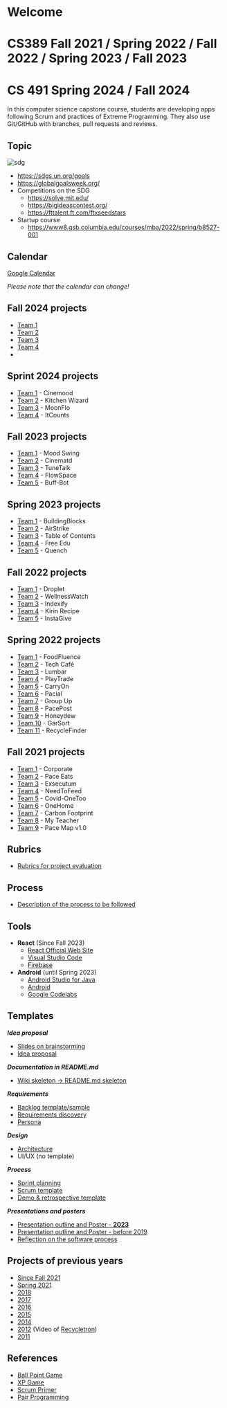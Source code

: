 # Welcome 
# CS389 Fall 2021 / Spring 2022 / Fall 2022 / Spring 2023 / Fall 2023
# CS 491 Spring 2024 / Fall 2024

In this computer science capstone course, students are developing apps following Scrum and practices of Extreme Programming. They also use Git/GitHub with branches, pull requests and reviews.

## Topic

![sdg](https://github.com/paceuniversity/cs389fall2021/blob/main/sdg.png)
 
* https://sdgs.un.org/goals
* https://globalgoalsweek.org/ 
* Competitions on the SDG
  * https://solve.mit.edu/
  * https://bigideascontest.org/
  * https://fttalent.ft.com/ftxseedstars
* Startup course
  * https://www8.gsb.columbia.edu/courses/mba/2022/spring/b8527-001

## Calendar

[Google Calendar](https://calendar.google.com/calendar/u/0?cid=aXZoMmU3NjhzMjRkdGlxZWYwcXZvbzhxcjBAZ3JvdXAuY2FsZW5kYXIuZ29vZ2xlLmNvbQ)

*Please note that the calendar can change!*

<!---
<iframe src="https://calendar.google.com/calendar/embed?src=ivh2e768s24dtiqef0qvoo8qr0%40group.calendar.google.com&ctz=America%2FNew_York" style="border: 0" width="800" height="600" frameborder="0" scrolling="no"></iframe>
-->

## Fall 2024 projects

* [Team 1](https://github.com/paceuniversity/cs491fall2024team1) 
* [Team 2](https://github.com/paceuniversity/cs491fall2024team2) 
* [Team 3](https://github.com/paceuniversity/cs491fall2024team3)
* [Team 4](https://github.com/paceuniversity/cs491fall2024team4) 
* 
## Sprint 2024 projects

* [Team 1](https://github.com/paceuniversity/team1spring2024) - Cinemood
* [Team 2](https://github.com/paceuniversity/team2spring2024) - Kitchen Wizard
* [Team 3](https://github.com/paceuniversity/team3spring2024) - MoonFlo
* [Team 4](https://github.com/paceuniversity/team4spring2024) - ItCounts
  
## Fall 2023 projects 

* [Team 1](https://github.com/paceuniversity/cs389f2023team1) - Mood Swing
* [Team 2](https://github.com/paceuniversity/cs389f2023team2) - Cinematd
* [Team 3](https://github.com/paceuniversity/cs389f2023team3) - TuneTalk
* [Team 4](https://github.com/paceuniversity/cs389f2023team4) - FlowSpace
* [Team 5](https://github.com/paceuniversity/cs389f2023team5) - Buff-Bot
  
## Spring 2023 projects 

* [Team 1](https://github.com/paceuniversity/cs389s2023team1) - BuildingBlocks
* [Team 2](https://github.com/paceuniversity/cs389s2023team2) - AirStrike
* [Team 3](https://github.com/paceuniversity/cs389s2023team3) - Table of Contents
* [Team 4](https://github.com/paceuniversity/cs389s2023team4) - Free Edu
* [Team 5](https://github.com/paceuniversity/cs389s2023team5) - Quench

## Fall 2022 projects 

* [Team 1](https://github.com/paceuniversity/cs389f2022team1) - Droplet
* [Team 2](https://github.com/paceuniversity/cs389f2022team2) - WellnessWatch
* [Team 3](https://github.com/paceuniversity/cs389f2022team3) - Indexify
* [Team 4](https://github.com/paceuniversity/cs389f2022team4) - Kirin Recipe
* [Team 5](https://github.com/paceuniversity/cs389f2022team5) - InstaGive

## Spring 2022 projects 

* [Team 1](https://github.com/paceuniversity/cs389s2022team1) - FoodFluence
* [Team 2](https://github.com/paceuniversity/cs389s2022team2) - Tech Café
* [Team 3](https://github.com/paceuniversity/cs389s2022team3) - Lumbar
* [Team 4](https://github.com/paceuniversity/cs389s2022team4) - PlayTrade
* [Team 5](https://github.com/paceuniversity/cs389s2022team5) - CarryOn
* [Team 6](https://github.com/paceuniversity/cs389s2022team6) - Pacial
* [Team 7](https://github.com/paceuniversity/cs389s2022team7) - Group Up
* [Team 8](https://github.com/paceuniversity/cs389s2022team8) - PacePost
* [Team 9](https://github.com/paceuniversity/cs389s2022team9) - Honeydew
* [Team 10](https://github.com/paceuniversity/cs389s2022team10) - GarSort
* [Team 11](https://github.com/paceuniversity/cs389s2022team11) - RecycleFinder

## Fall 2021 projects 

* [Team 1](https://github.com/paceuniversity/cs389f2021team1) - Corporate
* [Team 2](https://github.com/paceuniversity/cs389f2021team2) - Pace Eats
* [Team 3](https://github.com/paceuniversity/cs389f2021team3) - Exsecutum
* [Team 4](https://github.com/paceuniversity/cs389f2021team4) - NeedToFeed
* [Team 5](https://github.com/paceuniversity/cs389f2021team5) - Covid-OneToo
* [Team 6](https://github.com/paceuniversity/cs389f2021team6) - OneHome
* [Team 7](https://github.com/paceuniversity/cs389f2021team7) - Carbon Footprint
* [Team 8](https://github.com/paceuniversity/cs389f2021team8) - My Teacher
* [Team 9](https://github.com/paceuniversity/cs389f2021team9) - Pace Map v1.0

## Rubrics

* [Rubrics for project evaluation](https://github.com/paceuniversity/cs3892021/blob/main/NEWEST%20CS389_Rubric_v5_May_2018_September_2020%20(1).xlsx)

## Process

* [Description of the process to be followed](https://docs.google.com/document/d/1nplgnYpGackCWt7DxrdJrLnwzIhTQN1JC2BUoP71fwM/edit?usp=sharing)

## Tools

* **React** (Since Fall 2023)
  * [React Official Web Site](https://react.dev/)
  * [Visual Studio Code](https://code.visualstudio.com/)
  * [Firebase](https://firebase.google.com/)
* **Android** (until Spring 2023)
  * [Android Studio for Java](https://developer.android.com/studio)
  * [Android](https://developer.android.com/)
  * [Google Codelabs](https://codelabs.developers.google.com/)

## Templates

***Idea proposal***
* [Slides on brainstorming](https://docs.google.com/presentation/d/1nmpJi1l5OkvKkkLAnJQxQDr0D-W-eULXL6HMvA8CM3Q/edit#slide=id.p)
* [Idea proposal](https://docs.google.com/document/d/1elyxLL2kO3cu2EkfldQDGuYJVIcBX8_a/edit)

***Documentation in README.md***
* [Wiki skeleton -> README.md skeleton](https://github.com/paceuniversity/cs3892017/wiki/Team-Wiki-Skeleton)

***Requirements***
* [Backlog template/sample](https://docs.google.com/spreadsheets/d/1MyKivK6PZ1WnFGbhxCuuVY6fNfTHdzvYbMDZMuMH5GY/edit?usp=sharing)
* [Requirements discovery](https://docs.google.com/document/d/1h2PEp1vj6_hAhrVrrfT9Tyqvng0rzk7ushrUGxn5Zp8/edit?usp=sharing)
* [Persona](http://csis.pace.edu/~scharff/cs3892019/persona.pdf)

***Design***
* [Architecture](http://csis.pace.edu/~scharff/cs3892018/architecture2018.docx)
* UI/UX (no template)

***Process***
* [Sprint planning](https://github.com/paceuniversity/cs389fall2021spring2022/blob/main/sprintplanning.md)
* [Scrum template](https://github.com/paceuniversity/cs389fall2021spring2022/blob/main/scrum.md)
* [Demo & retrospective template](https://github.com/paceuniversity/cs389fall2021spring2022/blob/main/demoretro.md)

***Presentations and posters***
* [Presentation outline and Poster - **2023**](https://github.com/paceuniversity/cs389fall2021spring2022/blob/main/finaldemoposter.md)
* [Presentation outline and Poster - before 2019](http://csis.pace.edu/~scharff/cs3892018/presentationoutline2108.docx)
* [Reflection on the software process](http://csis.pace.edu/~scharff/cs3892018/softwarereflection2018.docx)

## Projects of previous years

* [Since Fall 2021](https://github.com/paceuniversity/cs491/)
* [Spring 2021](https://github.com/paceuniversity/cs3892021/wiki)
* [2018](https://github.com/paceuniversity/cs3892018/wiki)
* [2017](https://github.com/paceuniversity/cs3892017/wiki)
* [2016](https://github.com/paceuniversity/cs3892016/wiki)
* [2015](https://github.com/paceuniversity/cs3892015/wiki)
* [2014](https://github.com/paceuniversity/gsd2014/wiki)
* [2012](http://atlantis.seidenberg.pace.edu/wiki/gsd2012) (Video of [Recycletron](http://youtu.be/j7mAvdM-ph0))
* [2011](http://atlantis.seidenberg.pace.edu/wiki/gsd2011)

## References

* [Ball Point Game](https://scrumology.com/from-the-archives-the-ball-point-game/)
* [XP Game](http://www.agilebelgium.be/xpgame/)
* [Scrum Primer](http://www.scrumprimer.org/)
* [Pair Programming](https://collaboration.csc.ncsu.edu/laurie/Papers/Kindergarten.PDF)
